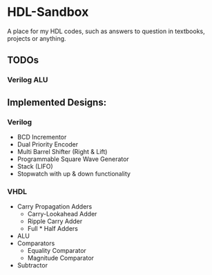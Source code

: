 # HDL-Sandbox
A place for my HDL codes, such as answers to question in textbooks, projects or anything.

## TODOs
### Verilog ALU

## Implemented Designs:
### Verilog
- BCD Incrementor
- Dual Priority Encoder
- Multi Barrel Shifter (Right & Lift)
- Programmable Square Wave Generator
- Stack (LIFO)
- Stopwatch with up & down functionality
### VHDL
- Carry Propagation Adders
  - Carry-Lookahead Adder
  - Ripple Carry Adder
  - Full * Half Adders
- ALU
- Comparators
  - Equality Comparator
  - Magnitude Comparator
- Subtractor
